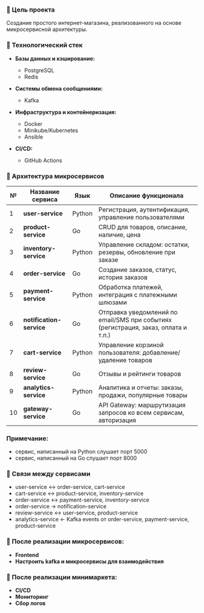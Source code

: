### 🎯 Цель проекта
Создание простого интернет-магазина,
реализованного на основе микросервисной архитектуры.

### 🧰 Технологический стек
- <b>Базы данных и кэширование:</b>
    - PostgreSQL
    - Redis

- <b>Системы обмена сообщениями:</b>
    - Kafka

- <b>Инфраструктура и контейнеризация:</b>
    - Docker
    - Minikube/Kubernetes
    - Ansible

- <b>CI/CD:</b>
    - GitHub Actions

### 🔧 Архитектура микросервисов
| №  | Название сервиса         | Язык   | Описание функционала                                                               |
| -- | ------------------------ | ------ | ---------------------------------------------------------------------------------- |
| 1  | **user-service**         | Python | Регистрация, аутентификация, управление пользователями                             |
| 2  | **product-service**      | Go     | CRUD для товаров, описание, наличие, цена                                          |
| 3  | **inventory-service**    | Python | Управление складом: остатки, резервы, обновление при заказе                        |
| 4  | **order-service**        | Go     | Создание заказов, статус, история заказов                                          |
| 5  | **payment-service**      | Python | Обработка платежей, интеграция с платежными шлюзами                                |
| 6  | **notification-service** | Go     | Отправка уведомлений по email/SMS при событиях (регистрация, заказ, оплата и т.п.) |
| 7  | **cart-service**         | Python | Управление корзиной пользователя: добавление/удаление товаров                      |
| 8  | **review-service**       | Go     | Отзывы и рейтинги товаров                                                          |
| 9  | **analytics-service**    | Python | Аналитика и отчеты: заказы, продажи, популярные товары                             |
| 10 | **gateway-service**      | Go     | API Gateway: маршрутизация запросов ко всем сервисам, авторизация                  |

### Примечание:
- сервис, написанный на Python слушает порт 5000
- сервис, написанный на Go слушает порт 8000

### 🔁 Связи между сервисами
- user-service ↔ order-service, cart-service
- cart-service ↔ product-service, inventory-service
- order-service ↔ payment-service, inventory-service
- order-service → notification-service
- review-service ↔ user-service, product-service
- analytics-service ← Kafka events от order-service, payment-service, product-service

### 🚧 После реализации микросервисов:
- <b>Frontend</b>
- <b>Настроить kafka и микросервисы для взаимодействия</b>

### 🚧 После реализации минимаркета:
- <b>CI/CD</b>
- <b>Мониторинг</b>
- <b>Сбор логов</b>
